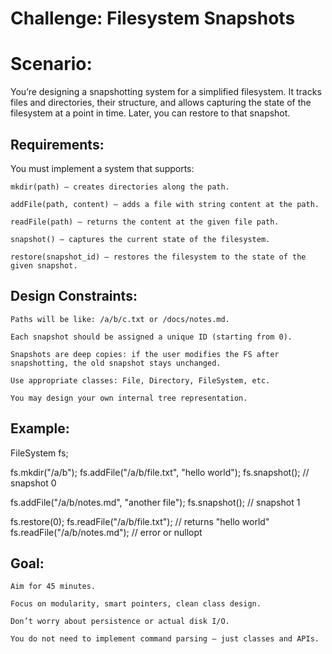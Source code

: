 # Challenge: Filesystem Snapshots

# Scenario:
You’re designing a snapshotting system for a simplified filesystem. It tracks files and directories, their structure, and allows capturing the state of the filesystem at a point in time. Later, you can restore to that snapshot.

## Requirements:

You must implement a system that supports:

    mkdir(path) — creates directories along the path.

    addFile(path, content) — adds a file with string content at the path.

    readFile(path) — returns the content at the given file path.

    snapshot() — captures the current state of the filesystem.

    restore(snapshot_id) — restores the filesystem to the state of the given snapshot.

## Design Constraints:

    Paths will be like: /a/b/c.txt or /docs/notes.md.

    Each snapshot should be assigned a unique ID (starting from 0).

    Snapshots are deep copies: if the user modifies the FS after snapshotting, the old snapshot stays unchanged.

    Use appropriate classes: File, Directory, FileSystem, etc.

    You may design your own internal tree representation.

## Example:

FileSystem fs;

fs.mkdir("/a/b");
fs.addFile("/a/b/file.txt", "hello world");
fs.snapshot(); // snapshot 0

fs.addFile("/a/b/notes.md", "another file");
fs.snapshot(); // snapshot 1

fs.restore(0);
fs.readFile("/a/b/file.txt"); // returns "hello world"
fs.readFile("/a/b/notes.md"); // error or nullopt

## Goal:

    Aim for 45 minutes.

    Focus on modularity, smart pointers, clean class design.

    Don’t worry about persistence or actual disk I/O.

    You do not need to implement command parsing — just classes and APIs.
